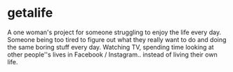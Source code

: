 # getalife

A one woman's project for someone struggling to enjoy the life every day. Someone being too tired to figure out what they really want to do and doing the same boring stuff every day. Watching TV, spending time looking at other people''s lives in Facebook / Instagram.. instead of living their own life. 

